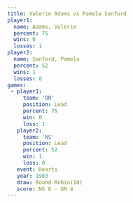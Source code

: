```yaml
---
title: Valerie Adams vs Pamela Sanford
player1:               
  name: Adams, Valerie 
  percent: 75          
  wins: 0              
  losses: 1            
player2:               
  name: Sanford, Pamela
  percent: 52          
  wins: 1              
  losses: 0            
games:
 - player1:        
     team: 'ON'    
     position: Lead
     percent: 75   
     win: 0        
     loss: 1       
   player2:        
     team: 'NS'    
     position: Lead
     percent: 52   
     win: 1        
     loss: 0       
   event: Hearts        
   year: 1983           
   draw: Round Robin(10)
   score: NS 8 - ON 4   
---
```

